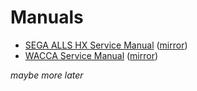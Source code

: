 # Manuals

- [SEGA ALLS HX Service Manual](https://gamerepair.info/manuals/57_sega_alls_hx_service_manual) ([mirror](../files/ALLS_HX.pdf))
- [WACCA Service Manual](https://gamerepair.info/manuals/55_wacca_service_manual) ([mirror](../files/WACCA.pdf))

*maybe more later*